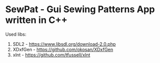 # SewPat - Gui Sewing Patterns App written in C++

Used libs:
1. SDL2 - https://www.libsdl.org/download-2.0.php
2. XDxfGen - https://github.com/okosan/XDxfGen
3. xlnt - https://github.com/tfussell/xlnt
